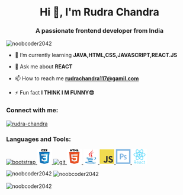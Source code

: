 <h1 align="center">Hi 👋, I'm Rudra Chandra</h1>
<h3 align="center">A passionate frontend developer from India</h3>



<p align="left"> <img src="https://komarev.com/ghpvc/?username=noobcoder2042&label=Profile%20views&color=0e75b6&style=flat" alt="noobcoder2042" /> </p>


- 🌱 I’m currently learning **JAVA,HTML,CSS,JAVASCRIPT,REACT.JS**

- 💬 Ask me about **REACT**

- 📫 How to reach me **rudrachandra117@gamil.com**

- ⚡ Fun fact **I THINK I M FUNNY😎**

<h3 align="left">Connect with me:</h3>
<p align="left">
<a href="https://linkedin.com/in/rudra-chandra" target="blank"><img align="center" src="https://raw.githubusercontent.com/rahuldkjain/github-profile-readme-generator/master/src/images/icons/Social/linked-in-alt.svg" alt="rudra-chandra" height="30" width="40" /></a>
</p>

<h3 align="left">Languages and Tools:</h3>
<p align="left"> <a href="https://getbootstrap.com" target="_blank" rel="noreferrer"> <img src="https://assets.stickpng.com/images/62a76468bd73a4af5c5d4fb7.png" alt="bootstrap" width="40" height="40"/> </a> <a href="https://www.w3schools.com/css/" target="_blank" rel="noreferrer"> <img src="https://raw.githubusercontent.com/devicons/devicon/master/icons/css3/css3-original-wordmark.svg" alt="css3" width="40" height="40"/> </a> <a href="https://git-scm.com/" target="_blank" rel="noreferrer"> <img src="https://www.vectorlogo.zone/logos/git-scm/git-scm-icon.svg" alt="git" width="40" height="40"/> </a> <a href="https://www.w3.org/html/" target="_blank" rel="noreferrer"> <img src="https://raw.githubusercontent.com/devicons/devicon/master/icons/html5/html5-original-wordmark.svg" alt="html5" width="40" height="40"/> </a> <a href="https://www.java.com" target="_blank" rel="noreferrer"> <img src="https://raw.githubusercontent.com/devicons/devicon/master/icons/java/java-original.svg" alt="java" width="40" height="40"/> </a> <a href="https://developer.mozilla.org/en-US/docs/Web/JavaScript" target="_blank" rel="noreferrer"> <img src="https://raw.githubusercontent.com/devicons/devicon/master/icons/javascript/javascript-original.svg" alt="javascript" width="40" height="40"/> </a> <a href="https://www.photoshop.com/en" target="_blank" rel="noreferrer"> <img src="https://raw.githubusercontent.com/devicons/devicon/master/icons/photoshop/photoshop-line.svg" alt="photoshop" width="40" height="40"/> </a> <a href="https://reactjs.org/" target="_blank" rel="noreferrer"> <img src="https://raw.githubusercontent.com/devicons/devicon/master/icons/react/react-original-wordmark.svg" alt="react" width="40" height="40"/> </a> </p>

<p><img align="left" src="https://github-readme-stats.vercel.app/api/top-langs?username=noobcoder2042&show_icons=true&locale=en&layout=compact" alt="noobcoder2042" /></p>

<p>&nbsp;<img align="center" src="https://github-readme-stats.vercel.app/api?username=noobcoder2042&show_icons=true&locale=en" alt="noobcoder2042" /></p>

<p><img align="center" src="https://github-readme-streak-stats.herokuapp.com/?user=noobcoder2042&" alt="noobcoder2042" /></p>
